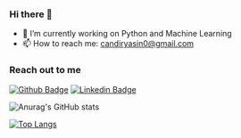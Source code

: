 ### Hi there 👋

- 🔭 I’m currently working on Python and Machine Learning
- 📫 How to reach me: candiryasin0@gmail.com

### Reach out to me
[![Github Badge](https://img.shields.io/badge/-Github-000?style=quare&labelColor=000&logo=Github&logoColor=white&link=link)](https://github.com/yasin-cnd) 
[![Linkedin Badge](https://img.shields.io/badge/-LinkedIn-000?style=quare&labelColor=0077b5&logo=linkedin&logoColor=white&link=link)](https://www.linkedin.com/in/yasin-%C3%A7and%C4%B1r-970b14228/)


![Anurag's GitHub stats](https://github-readme-stats.vercel.app/api?username=yasin-cnd&show_icons=true&theme=tokyonight)

[![Top Langs](https://github-readme-stats.vercel.app/api/top-langs/?username=yasin-cnd&Compact_layout=true&theme=algolia)](https://github.com/yasin-cnd)
